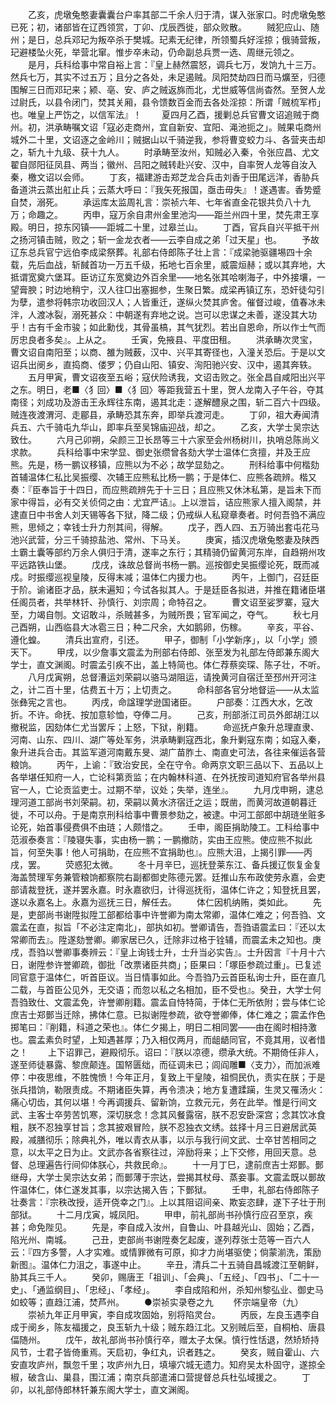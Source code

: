 <!-- { "loadSidebar": true } -->
　　乙亥，虎墩兔憨妻囊囊台户率其部二千余人归于清，谋入张家口。时虎墩兔憨已死；初，诸部皆在辽西领赏，丁卯、戊辰西徙，部众败散。
　　贼犯应山、随州；是日，总兵邓玘为叛卒杀于樊城。玘素无纪律，所领蜀兵好淫掠；俄骑营叛，玘避楼坠火死，举营北窜。惟步卒未动，仍命副总兵贾一选、周继元领之。
　　是月，兵科给事中常自裕上言：『皇上赫然震怒，调兵七万，发饷九十三万。然兵七万，其实不过五万；且分之各处，未足遏贼。凤阳焚劫四日而马爌至，归德围解三日而邓玘来；颍、亳、安、庐之贼返旆而北，尤世威等信尚杳然。至贺人龙过尉氏，以县令闭门，焚其关厢，县令馈数百金而去各处淫掠：所谓「贼梳军栉」也。唯皇上严饬之，以信军法』！
　　夏四月乙酉，援剿总兵官曹文诏追贼于商州。初，洪承畴嘱文诏「寇必走商州，宜自新安、宜阳、渑池扼之」。贼果屯商州城外二十里，文诏逐之金岭川；贼据山以千骑逆我，参将曹变蛟力斗、各营夹击却之，斩九十九级、获十九人。
　　时承畴至汝州，知贼必入秦，令张应昌、尤文翟自郧阳征凤县、两当；徽州、吕阳之贼转赴兴安、汉中，自率贺人龙等自汝入秦，檄文诏以会师。
　　丁亥，福建游击郑芝龙合兵击刘香于田尾远洋，香胁兵备道洪云蒸出舡止兵；云蒸大呼曰：『我矢死报国，亟击毋失』！遂遇害。香势蹙自焚，溺死。
　　承运库太监周礼言：崇祯六年、七年省直金花银共负八十九万；命趣之。
　　丙申，寇万余自肃州金里池沟——距兰州四十里，焚先肃王享殿。明日，掠东冈镇——距城二十里，过皋兰山。
　　丁酉，官兵自兴平抵干州之扬河镇击贼，败之；斩一金龙衣者——云李自成之弟「过天星」也。
　　予故辽东总兵官宁远伯李成梁祭葬。礼部右侍郎陈子壮上言：『成梁驰驱疆埸四十余载，先后血战，斩馘首功一万五千级，拓地七百余里，威震烜赫；或以其弃地，大抵谓宽奠六堡耳。臣访辽东宽奠边外百余里——地名张其哈喇海子，中外接壤，一望膏腴；时边地稍宁，汉人往□出塞掘参，生聚日繁。成梁再镇辽东，恐奸徒勾引为孽，遣参将韩宗功收回汉人；人皆重迁，遂纵火焚其庐舍。催督过峻，值春冰未泮，人渡冰裂，溺死甚众：中朝遂有弃地之说。岂可以忠谋之未善，遂没其大功乎！古有千金市骏；如此勳伐，其骨虽槁，其气犹烈。若出自恩命，所以作士气而厉忠良者多矣』。上从之。
　　壬寅，免掖县、平度田租。
　　洪承畴次灵宝，曹文诏自南阳至；以商、雒为贼薮，汉中、兴平其寄径也，入潼关恐后。于是以文诏兵出阌乡，直捣商、偻罗；仍自山阳、镇安、洵阳驰兴安、汉中，遏其奔轶。
　　五月甲寅，曹文诏夜至五峪；寇伏险诱我，文诏击败之。张全昌自咸阳出兴平之东。明日，老■〈犭回〉■〈犭回〉等距我营五十里，贺人龙南入子午谷，夺其南径；刘成功及游击王永辉往东南，遏其北走：遂解醴泉之围，斩二百六十四级。贼连夜渡渭河、走郿县，承畴恐其东奔，即举兵渡河走。
　　丁卯，祖大寿闻清兵五、六千骑屯九华山，即率兵至吴锦庙迎战，却之。
　　乙亥，大学士吴宗达致仕。
　　六月己卯朔，朵颜三卫长昂等三十六家至会州杨树川，执哨总陈尚义求款。
　　兵科给事中宋学显、御史张缵曾各劾大学士温体仁贪擅，并及王应熊。先是，杨一鹏议移镇，应熊以为不必；故学显劾之。
　　刑科给事中何楷劾首辅温体仁私比吴振缨、次辅王应熊私比杨一鹏；于是体仁、应熊各疏辨。楷又奏：『臣奉旨于十四日，而应熊疏辨先于十三日；且应熊又休沐私第，是旨未下而家中得旨，必有交关侦伺之由：尤宜严诘』。上以泄旨，诘应熊家人擅入阁禁，并逮直日中书舍人刘天锡等各下狱，降二级；仍戒纵人私窥章奏者。时何吾驺不满应熊，思倾之；幸钱士升力剂其间，得解。
　　戊子，西人四、五万骑出套屯花马池兴武营，分三千骑掠盐池、常州、下马关。
　　庚寅，插汉虎墩兔憨妻及陕西土霸土囊等部约万余人俱归于清，遂率之东行；其精骑仍留黄河东岸，自趋朔州攻平远路铁山堡。
　　戊戌，诛故总督尚书杨一鹏。巡按御史吴振缨论死，既而减戍。时振缨巡视皇陵，反得末减；温体仁内援力也。
　　丙午，上御门，召廷臣于阶。谕诸臣才品，朕未遍知；今试各拟其人。于是廷臣各拟进，并推在籍诸臣堪任阁员者，共举林钎、孙慎行、刘宗周；命特召之。
　　曹文诏至娑罗寨，寇大至，力竭自刎。文诏敢斗，杀贼甚多，为贼所畏；官军闻之，夺气。
　　秋七月己酉朔，山西临县大冰雹三日；种二尺余，大如鹅卵，伤稼。
　　辛亥，平谷、遵化蝗。
　　清兵出宣府，引还。
　　甲子，御制「小学新序」，以「小学」颁天下。
　　甲戌，以少詹事文震孟为刑部右侍郎、张至发为礼部左侍郎兼东阁大学士，直文渊阁。时震孟引疾不出，盖上特简也。体仁荐蔡奕琛、陈子壮，不听。
　　八月戊寅朔，总督漕运刘荣嗣以骆马湖阻运，请挽黄河自宿迁至邳州开河注之，计二百十里，估费五十万；上切责之。
　　命科部各官分地督运——从太监张彝宪之言也。
　　丙戌，命諡理学逊国诸臣。
　　户部奏：江西大水，乞改折。不许。命抚、按加意轸恤，夺俸二月。
　　己亥，刑部浙江司员外郎胡江以撤税监，因劾体仁尤当罢斥；上怒，下狱，削籍。
　　命巡抚卢象升总理直隶、河南、山东、四川、湖广等处军务，洪承畴剿寇西北，象升剿寇东南；如寇入秦，象升进兵合击。其监军道河南戴东旻、湖广苗胙土、南直史可法，各往来催运各营粮饷。
　　丙午，上谕：『致治安民，全在守令。命两京文职三品以下、五品以上各举堪任知府一人，亡论科第贡监；在内翰林科道、在外抚按司道知府官各举州县官一人，亡论贡监吏士。过期不举，议处；失举，连坐』。
　　九月戊申朔，逮总理河道工部尚书刘荣嗣。初，荣嗣以黄水济宿迁之运；既凿，而黄河故道朝暮迁徙，不可以舟。于是南京刑科给事中曹景参劾之，被逮。中河工部郎中胡琏坐赃多论死，始首事侵费俱不由琏；人颇惜之。
　　壬申，阁臣捐助陵工。工科给事中范淑泰奏言：『陵寝失事，实由杨一鹏；一鹏撤防，实由王应熊。使应熊不拟此旨，何至失事！他人可捐助，在应熊不宜捐助也』。应熊大沮，上揭引罪——丙戌，罢。
　　荧惑犯太微。
　　冬十月辛巳，巡抚登莱东江、备兵援辽恢复金复海盖赞理军务兼管粮饷都察院右副都御史陈德元罢。廷推山东布政使劳永嘉，会吏部请裁登抚，遂并罢永嘉。时永嘉欲归，计得巡抚衔，温体仁许之；知登抚且罢，遂以永嘉名上。永嘉为巡抚三日，解任去。
　　体仁因机纳贿，类如此。
　　先是，吏部尚书谢陞拟陞工部都给事中许誉卿为南太常卿，温体仁难之；何吾驺、文震孟在直，拟旨「不必注定南北」，部执如初。誉卿请告，吾驺语震孟曰：『还以太常卿而去』。陞遂劾誉卿。卿家居已久，迁除非过格于铨辅，而震孟未之知也。庚戌，吾驺以誉卿事奏辨云：『皇上询钱士升，士升当必实告』。士升因言『十月十六日，谢陞参许誉卿疏，御批「改票诸臣共商」；臣果曰：「塚臣参疏过重」。已复述同官意于温体仁，听首臣议。当日情事如此。今吾驺乃云首臣私询士升，臣在直几二载，与首臣公见外，无交语；而忽以私之名相加，臣不受也』。癸丑，大学士何吾驺致仕、文震孟免，许誉卿削籍。震孟自恃特简，于体仁无所依附；尝与体仁论庶吉士郑鄤当迁除，拂体仁意。已拟谢陞参疏，欲夺誉卿俸，体仁难之；震孟作色掷笔曰：『削籍，科道之荣也』。体仁夕揭上，明日二相同罢——由在阁时相持激也。震孟素负时望，上知遇甚厚；乃入相仅两月，而龃龉同官，不竟其用，议者惜之！
　　上下诏罪己，避殿彻乐。诏曰：『朕以凉德，缵承大统。不期倚任非人，遂至师徒暴露、黎庶颠连。国帑匮绌，而征调未已；闾阎雕■〈支力〉，而加派难停：中夜思维，不胜愧愤！今年正月，复致上干皇陵，祖恫民仇，责实在朕；于是张兵措饷，勒限责成。不期诸臣失算，再令溃决；地方复遭蹂躏，生灵又罹汤火：痛心切齿，其何以堪！今再调援兵、留新饷，立救元元，务在此举。惟是行间文武、主客士卒劳苦饥寒，深切朕念！念其风餐露宿，朕不忍安卧深宫；念其饮冰食粗，朕不忍独享甘旨；念其披艰冒险，朕不忍独衣文绣。兹择十月三日避居武英殿，减膳彻乐；除典礼外，唯以青衣从事，以示与我行间文武、士卒甘苦相同之意，以太平之日为止。文武亦各省察往过，淬励将来；上下交修，用回天意。总督、总理遍告行间仰体朕心，共救民命』。
　　十一月丁巳，逮前庶吉士郑鄤。鄤继母，大学士吴宗达女弟；而鄤薄于宗达，尝揭其杖母、蒸妾事。文震孟既以鄤故忤温体仁，体仁遂发其事，以宗达揭入告；下鄤狱。
　　壬申，礼部右侍郎陈子壮奏言：『宗秩改授，适开侥幸之门』。上以其阻诏间亲、欺妄恣肆，遂下子壮于刑部狱。
　　十二月戊寅，城凤阳。
　　甲申，前礼部尚书孙慎行应召至京，疾甚；命免陛见。
　　先是，李自成入汝州，自鲁山、叶县越光山、固始；乙酉，陷光州、南城。
　　己丑，吏部尚书谢陞奏乞起废，遂列荐张士范等一百六人云：『四方多警，人才实难。或情罪微有可原，抑才力尚堪驱使；倘蒙湔洗，策励新图』。温体仁力沮之，事遂中止。
　　辛丑，清兵二十五骑自昌城渡江至朝鲜，胁其兵三千人。
　　癸卯，赐唐王「祖训」、「会典」、「五经」、「四书」、「二十一史」、「通监纲目」、「忠经」、「孝经」。
　　李自成陷和州，杀知州黎弘业、御史马如蛟等；直趋江浦，焚芦州。
　　●崇祯实录卷之九
　　怀宗端皇帝（九）
　　崇祯九年正月甲寅，李自成攻固始，别将陷灵台。
　　丙辰，左良玉遇李自成于阌乡，陈友福援之，良玉斩九十级；贼东趋江北。又别贼后至，自桐柏、唐县偪随州。
　　戊午，故礼部尚书孙慎行卒，赠太子太保。慎行性恬退，然矫矫持风节，士君子皆倚重焉。天启初，争红丸，识者韪之。
　　癸亥，贼自霍山、六安直攻庐州，飘忽千里；攻庐州九日，填壕穴城无遗力。知府吴太朴固守，遂掠全椒，破含山、巢县，围江浦；南京兵部遣浦口营提督总兵杜弘域援之。
　　丁卯，以礼部侍郎林钎兼东阁大学士，直文渊阁。
